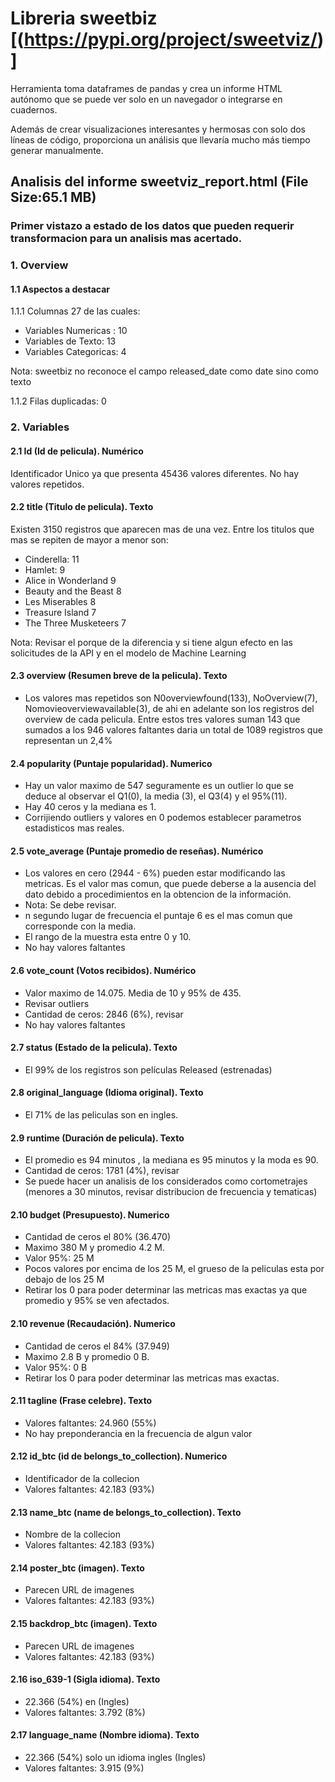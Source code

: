 # Libreria sweetbiz [(https://pypi.org/project/sweetviz/)]

Herramienta toma dataframes de pandas y crea un informe HTML autónomo que se puede ver solo en un navegador o integrarse en cuadernos.

Además de crear visualizaciones interesantes y hermosas con solo dos líneas de código, proporciona un análisis que llevaría mucho más tiempo generar manualmente.

## Analisis del informe sweetviz_report.html (File Size:65.1 MB)
### Primer vistazo a estado de los datos que pueden requerir transformacion para un analisis mas acertado.

### 1. Overview

#### 1.1 Aspectos a destacar

1.1.1 Columnas 27 de las cuales:
- Variables Numericas :        10
- Variables de Texto:          13
- Variables Categoricas:        4

Nota: sweetbiz no reconoce el campo released_date como date sino como texto

1.1.2 Filas duplicadas:         0

### 2. Variables

#### 2.1 Id (Id de pelicula).                           Numérico

Identificador Unico ya que presenta 45436 valores diferentes. No hay valores repetidos.

#### 2.2 title (Titulo de pelicula).                     Texto

Existen 3150 registros que aparecen mas de una vez. Entre los titulos que mas se repiten de mayor a menor son:

- Cinderella:             11
- Hamlet:                  9
- Alice in Wonderland      9
- Beauty and the Beast     8
- Les Miserables           8
- Treasure Island          7
- The Three Musketeers     7

Nota: Revisar el porque de la diferencia y si tiene algun efecto en las solicitudes de la API y en el modelo de Machine Learning

#### 2.3 overview (Resumen breve de la pelicula).        Texto

- Los valores mas repetidos son N0overviewfound(133), NoOverview(7), Nomovieoverviewavailable(3), de ahi en adelante son los registros del overview de cada pelicula.
Entre estos tres valores suman 143 que sumados a los 946 valores faltantes daria un total de 1089 registros que representan un 2,4% 

#### 2.4 popularity (Puntaje popularidad).                Numerico

- Hay un valor maximo de 547 seguramente es un outlier lo que se deduce al observar el Q1(0), la media (3),  el Q3(4) y el 95%(11).
- Hay 40 ceros y la mediana es 1.
- Corrijiendo outliers y valores en 0 podemos establecer parametros estadisticos mas reales.

#### 2.5 vote_average (Puntaje promedio de reseñas).      Numérico

- Los valores en cero (2944 - 6%) pueden estar modificando las metricas. Es el valor mas comun, que puede deberse a la ausencia del dato debido a procedimientos en la obtencion de la información.
- Nota: Se debe revisar. 
- n segundo lugar de frecuencia el puntaje 6 es el mas comun que corresponde con la media.
- El rango de la muestra esta entre 0 y 10.
- No hay valores faltantes

#### 2.6 vote_count (Votos recibidos).                    Numérico

- Valor maximo de 14.075. Media de 10 y 95% de 435.
- Revisar outliers
- Cantidad de ceros: 2846 (6%), revisar
- No hay valores faltantes

#### 2.7 status (Estado de la pelicula).                  Texto

 - El 99% de los registros son películas Released (estrenadas)

 #### 2.8 original_language (Idioma original).            Texto

- El 71% de las peliculas son en ingles.

 #### 2.9 runtime (Duración de pelicula).                 Texto

 - El promedio es 94 minutos , la mediana es 95 minutos y la moda es 90.
 - Cantidad de ceros: 1781 (4%), revisar
 - Se puede hacer un analisis de los considerados como cortometrajes (menores a 30 minutos, revisar distribucion de frecuencia y tematicas)

#### 2.10 budget (Presupuesto).                         Numerico

- Cantidad de ceros el 80% (36.470)
- Maximo 380 M y promedio 4.2 M.
- Valor 95%: 25 M
- Pocos valores por encima de los 25 M, el grueso de la peliculas esta por debajo de los 25 M
- Retirar los 0 para poder determinar las metricas mas exactas ya que promedio y 95% se ven afectados.

#### 2.10 revenue (Recaudación).                         Numerico

- Cantidad de ceros el 84% (37.949)
- Maximo 2.8 B y promedio 0 B.
- Valor 95%: 0 B
- Retirar los 0 para poder determinar las metricas mas exactas.

#### 2.11 tagline (Frase celebre).                         Texto

- Valores faltantes: 24.960 (55%)
- No hay preponderancia en la frecuencia de algun valor

#### 2.12 id_btc (id de belongs_to_collection).                         Numerico

- Identificador de la collecion
- Valores faltantes: 42.183 (93%)

#### 2.13 name_btc (name de belongs_to_collection).                         Texto

- Nombre de la collecion
- Valores faltantes: 42.183 (93%)

#### 2.14 poster_btc (imagen).                         Texto

- Parecen URL de imagenes
- Valores faltantes: 42.183 (93%)

#### 2.15 backdrop_btc (imagen).                         Texto

- Parecen URL de imagenes
- Valores faltantes: 42.183 (93%)

#### 2.16 iso_639-1 (Sigla idioma).                         Texto

- 22.366 (54%) en (Ingles)
- Valores faltantes: 3.792 (8%)

#### 2.17 language_name (Nombre idioma).                         Texto

- 22.366 (54%) solo un idioma  ingles (Ingles)
- Valores faltantes: 3.915 (9%)
